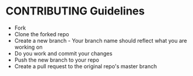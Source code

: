 # CONTRIBUTING Guidelines 

- Fork
- Clone the forked repo
- Create a new branch - Your branch name should reflect what you are working on
- Do you work and commit your changes
- Push the new branch to your repo
- Create a pull request to the original repo's master branch
